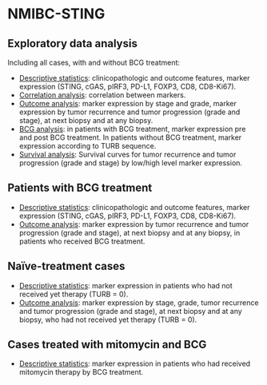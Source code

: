 # NMIBC-STING

## Exploratory data analysis
Including all cases, with and without BCG treatment:

- [Descriptive statistics](https://github.com/alcideschaux/NMIBC-STING/blob/master/EDA-01-DESCRIPTIVE.ipynb): clinicopathologic and outcome features, marker expression (STING, cGAS, pIRF3, PD-L1, FOXP3, CD8, CD8-Ki67).
- [Correlation analysis](https://github.com/alcideschaux/NMIBC-STING/blob/master/EDA-02-CORRELATION.ipynb): correlation between markers.
- [Outcome analysis](https://github.com/alcideschaux/NMIBC-STING/blob/master/EDA-04-OUTCOME.ipynb): marker expression by stage and grade, marker expression by tumor recurrence and tumor progression (grade and stage), at next biopsy and at any biopsy.
- [BCG analysis](https://github.com/alcideschaux/NMIBC-STING/blob/master/EDA-03-BCG.ipynb): in patients with BCG treatment, marker expression pre and post BCG treatment. In patients without BCG treatment, marker expression according to TURB sequence.
- [Survival analysis](https://github.com/alcideschaux/NMIBC-STING/blob/master/EDA-05-SURVIVAL.ipynb): Survival curves for tumor recurrence and tumor progression (grade and stage) by low/high level marker expression.

## Patients with BCG treatment
- [Descriptive statistics](https://github.com/alcideschaux/NMIBC-STING/blob/master/BCG-01-DESCRIPTIVE.ipynb): clinicopathologic and outcome features, marker expression (STING, cGAS, pIRF3, PD-L1, FOXP3, CD8, CD8-Ki67).
- [Outcome analysis](https://github.com/alcideschaux/NMIBC-STING/blob/master/BCG-02-OUTCOME.ipynb): marker expression by tumor recurrence and tumor progression (grade and stage), at next biopsy and at any biopsy, in patients who received BCG treatment.

## Naïve-treatment cases
- [Descriptive statistics](https://github.com/alcideschaux/NMIBC-STING/blob/master/TURB-01-DESCRIPTIVE.ipynb): marker expression in patients who had not received yet therapy (TURB = 0).
- [Outcome analysis](https://github.com/alcideschaux/NMIBC-STING/blob/master/TURB-02-OUTC.ipynb): marker expression by stage, grade, tumor recurrence and tumor progression (grade and stage), at next biopsy and at any biopsy, who had not received yet therapy (TURB = 0).

## Cases treated with mitomycin and BCG
- [Descriptive statistics](https://github.com/alcideschaux/NMIBC-STING/blob/master/MMC.ipynb): marker expression in patients who had received mitomycin therapy by BCG treatment.
